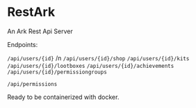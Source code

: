 # RestArk
An Ark Rest Api Server

Endpoints:

`/api/users/{id}` /n
`/api/users/{id}/shop`
`/api/users/{id}/kits`
`/api/users/{id}/lootboxes`
`/api/users/{id}/achievements`
`/api/users/{id}/permissiongroups`

`/api/permissions`

Ready to be containerized with docker.

